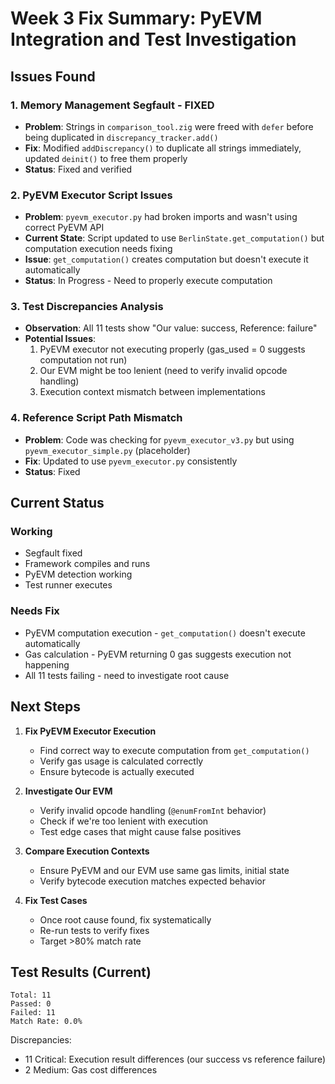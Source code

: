# Week 3 Fix Summary: PyEVM Integration and Test Investigation

## Issues Found

### 1. **Memory Management Segfault - FIXED**
- **Problem**: Strings in `comparison_tool.zig` were freed with `defer` before being duplicated in `discrepancy_tracker.add()`
- **Fix**: Modified `addDiscrepancy()` to duplicate all strings immediately, updated `deinit()` to free them properly
- **Status**:  Fixed and verified

### 2. **PyEVM Executor Script Issues**
- **Problem**: `pyevm_executor.py` had broken imports and wasn't using correct PyEVM API
- **Current State**: Script updated to use `BerlinState.get_computation()` but computation execution needs fixing
- **Issue**: `get_computation()` creates computation but doesn't execute it automatically
- **Status**:  In Progress - Need to properly execute computation

### 3. **Test Discrepancies Analysis**
- **Observation**: All 11 tests show "Our value: success, Reference: failure"
- **Potential Issues**:
  1. PyEVM executor not executing properly (gas_used = 0 suggests computation not run)
  2. Our EVM might be too lenient (need to verify invalid opcode handling)
  3. Execution context mismatch between implementations

### 4. **Reference Script Path Mismatch**
- **Problem**: Code was checking for `pyevm_executor_v3.py` but using `pyevm_executor_simple.py` (placeholder)
- **Fix**: Updated to use `pyevm_executor.py` consistently
- **Status**:  Fixed

## Current Status

### Working
-  Segfault fixed
-  Framework compiles and runs
-  PyEVM detection working
-  Test runner executes

### Needs Fix
-  PyEVM computation execution - `get_computation()` doesn't execute automatically
-  Gas calculation - PyEVM returning 0 gas suggests execution not happening
-  All 11 tests failing - need to investigate root cause

## Next Steps

1. **Fix PyEVM Executor Execution**
   - Find correct way to execute computation from `get_computation()`
   - Verify gas usage is calculated correctly
   - Ensure bytecode is actually executed

2. **Investigate Our EVM**
   - Verify invalid opcode handling (`@enumFromInt` behavior)
   - Check if we're too lenient with execution
   - Test edge cases that might cause false positives

3. **Compare Execution Contexts**
   - Ensure PyEVM and our EVM use same gas limits, initial state
   - Verify bytecode execution matches expected behavior

4. **Fix Test Cases**
   - Once root cause found, fix systematically
   - Re-run tests to verify fixes
   - Target >80% match rate

## Test Results (Current)

```
Total: 11
Passed: 0
Failed: 11
Match Rate: 0.0%
```

Discrepancies:
- 11 Critical: Execution result differences (our success vs reference failure)
- 2 Medium: Gas cost differences

